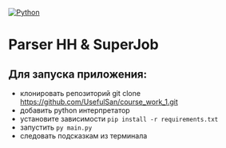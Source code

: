 [![Python](https://img.shields.io/badge/-Python-464646?style=flat-square&logo=Python)](https://www.python.org/)

# Parser HH & SuperJob

## Для запуска приложения:
 - клонировать репозиторий git clone https://github.com/UsefulSan/course_work_1.git
 - добавить python интерпретатор 
 - установите зависимости `pip install -r requirements.txt` 
 - запустить `py main.py` 
 - следовать подсказкам из терминала
